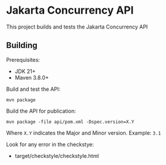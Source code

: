 Jakarta Concurrency API
=================================

This project builds and tests the Jakarta Concurrency API

Building
--------

Prerequisites:

* JDK 21+
* Maven 3.8.0+

Build and test the API:

`mvn package`

Build the API for publication:

`mvn package -file api/pom.xml -Dspec.version=X.Y`

Where `X.Y` indicates the Major and Minor version. Example: `3.1`

Look for any error in the checkstye:
- target/checkstyle/checkstyle.html
